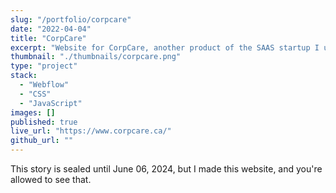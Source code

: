 ```yaml
---
slug: "/portfolio/corpcare"
date: "2022-04-04"
title: "CorpCare"
excerpt: "Website for CorpCare, another product of the SAAS startup I used to work for."
thumbnail: "./thumbnails/corpcare.png"
type: "project"
stack:
  - "Webflow"
  - "CSS"
  - "JavaScript"
images: []
published: true
live_url: "https://www.corpcare.ca/"
github_url: ""
---
```


This story is sealed until June 06, 2024, but I made this website, and you're
allowed to see that.
